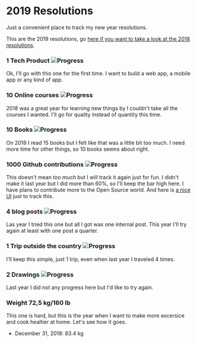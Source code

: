 # 2019 Resolutions
Just a convenient place to track my new year resolutions.

This are the 2019 resolutions, go [here if you want to take a look at the 2018 resolutions](/archive/resolutions2018.md).

### 1 Tech Product ![Progress](http://progressed.io/bar/0)
Ok, I'll go with this one for the first time. I want to build a web app, a mobile app or any kind of app.

### 10 Online courses ![Progress](http://progressed.io/bar/0)
2018 was a great year for learning new things by I couldn't take all the courses I wanted. I'll go for quality instead of quantity this time.

### 10 Books ![Progress](http://progressed.io/bar/0)
On 2018 I read 15 books but I felt like that was a little bit too much. I need more time for other things, so 10 books seems about right.

### 1000 Github contributions ![Progress](http://progressed.io/bar/0)
This doesn't mean too much but I will track it again just for fun. I didn't make it last year but I did more than 60%, so I'll keep the bar high here. I have plans to contribute more to the Open Source world. And here is [a nice UI][githubui] just to track this.

### 4 blog posts ![Progress](http://progressed.io/bar/0)
Las year I tried this one but all I got was one internal post. This year I'll try again at least with one post a quarter.

### 1 Trip outside the country ![Progress](http://progressed.io/bar/0)
I'll keep this simple, just 1 trip, even when last year I traveled 4 times.

### 2 Drawings ![Progress](http://progressed.io/bar/0)
Last year I did not any progress here but I'd like to try again.

### Weight 72,5 kg/160 lb
This one is hard, but this is the year when I want to make more excersice and cook healtier at home. Let's see how it goes. 
 - December 31, 2018: 83.4 kg

[githubui]: https://github.com/gepser?tab=overview&from=2019-01-01&to=2019-12-31

